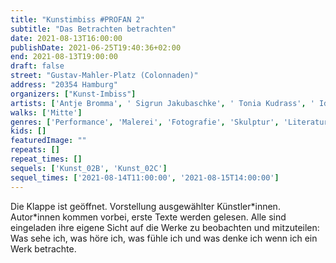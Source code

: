 ```yaml
---
title: "Kunstimbiss #PROFAN 2"
subtitle: "Das Betrachten betrachten"
date: 2021-08-13T16:00:00
publishDate: 2021-06-25T19:40:36+02:00
end: 2021-08-13T19:00:00
draft: false
street: "Gustav-Mahler-Platz (Colonnaden)"
address: "20354 Hamburg"
organizers: ["Kunst-Imbiss"]
artists: ['Antje Bromma', ' Sigrun Jakubaschke', ' Tonia Kudrass', ' Ida Lennartson', ' Marnie Moldenhauer', ' Eva Riekehof', ' Sabine Siegfried']
walks: ['Mitte']
genres: ['Performance', 'Malerei', 'Fotografie', 'Skulptur', 'Literatur']
kids: []
featuredImage: ""
repeats: []
repeat_times: []
sequels: ['Kunst_02B', 'Kunst_02C']
sequel_times: ['2021-08-14T11:00:00', '2021-08-15T14:00:00']
---
```


Die Klappe ist geöffnet. Vorstellung ausgewählter Künstler\*innen. Autor\*innen kommen vorbei, erste Texte werden gelesen.  Alle sind eingeladen ihre eigene Sicht auf die Werke zu beobachten und mitzuteilen: Was sehe ich, was höre ich, was fühle ich und was denke ich wenn ich ein Werk betrachte. 